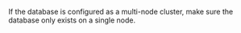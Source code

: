 If the database is configured as a multi-node cluster, make sure the database only exists on a single node.
